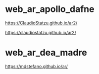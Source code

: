 # web_ar_apollo_dafne
https://ClaudioStatzu.github.io/ar2/

https://claudiostatzu.github.io/ar2/

# web_ar_dea_madre
https://mdstefano.github.io/ar/
